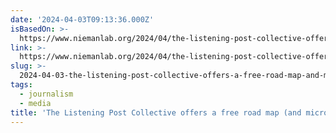 ```yaml
---
date: '2024-04-03T09:13:36.000Z'
isBasedOn: >-
  https://www.niemanlab.org/2024/04/the-listening-post-collective-offers-a-free-road-map-and-microgrants-for-meeting-community-information-needs/
link: >-
  https://www.niemanlab.org/2024/04/the-listening-post-collective-offers-a-free-road-map-and-microgrants-for-meeting-community-information-needs/
slug: >-
  2024-04-03-the-listening-post-collective-offers-a-free-road-map-and-microgrants-for
tags:
  - journalism
  - media
title: 'The Listening Post Collective offers a free road map (and microgrants) for '
---
```


